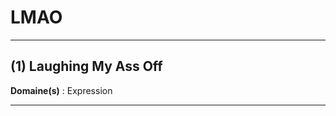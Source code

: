 # LMAO

--------------------

## (1) Laughing My Ass Off

**Domaine(s)** : Expression

--------------------